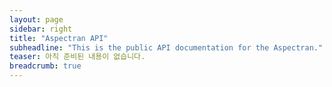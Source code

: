 ```yaml
---
layout: page
sidebar: right
title: "Aspectran API"
subheadline: "This is the public API documentation for the Aspectran."
teaser: 아직 준비된 내용이 없습니다.
breadcrumb: true
---
```

